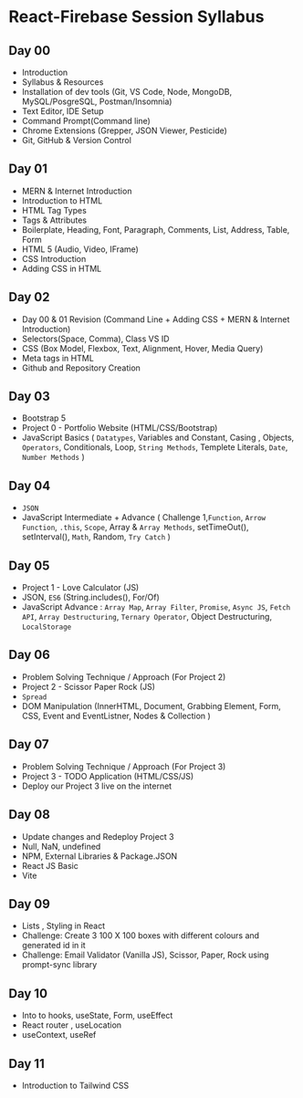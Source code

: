 # React-Firebase Session Syllabus

## Day 00

- Introduction
- Syllabus & Resources
- Installation of dev tools (Git, VS Code, Node, MongoDB, MySQL/PosgreSQL, Postman/Insomnia)
- Text Editor, IDE Setup
- Command Prompt(Command line)
- Chrome Extensions (Grepper, JSON Viewer, Pesticide)
- Git, GitHub & Version Control

## Day 01

- MERN & Internet Introduction
- Introduction to HTML
- HTML Tag Types
- Tags & Attributes
- Boilerplate, Heading, Font, Paragraph, Comments, List, Address, Table, Form
- HTML 5 (Audio, Video, IFrame)
- CSS Introduction
- Adding CSS in HTML

## Day 02

- Day 00 & 01 Revision (Command Line + Adding CSS + MERN & Internet Introduction)
- Selectors(Space, Comma), Class VS ID
- CSS (Box Model, Flexbox, Text, Alignment, Hover, Media Query)
- Meta tags in HTML
- Github and Repository Creation

## Day 03

- Bootstrap 5
- Project 0 - Portfolio Website (HTML/CSS/Bootstrap)
- JavaScript Basics ( `Datatypes`, Variables and Constant, Casing , Objects, `Operators`, Conditionals, Loop, `String Methods`, Templete Literals, `Date`, `Number Methods` )

## Day 04

- `JSON`
- JavaScript Intermediate + Advance ( Challenge 1,`Function`, `Arrow Function`, `.this`, `Scope`, Array & `Array Methods`, setTimeOut(), setInterval(), `Math`, Random, `Try Catch` )

## Day 05

- Project 1 - Love Calculator (JS)
- JSON, `ES6` (String.includes(), For/Of)
- JavaScript Advance : `Array Map`, `Array Filter`, `Promise`, `Async JS`, `Fetch API`, `Array Destructuring`, `Ternary Operator`, Object Destructuring, `LocalStorage`

## Day 06

- Problem Solving Technique / Approach (For Project 2)
- Project 2 - Scissor Paper Rock (JS)
- `Spread`
- DOM Manipulation (InnerHTML, Document, Grabbing Element, Form, CSS, Event and EventListner, Nodes & Collection )

## Day 07

- Problem Solving Technique / Approach (For Project 3)
- Project 3 - TODO Application (HTML/CSS/JS)
- Deploy our Project 3 live on the internet

## Day 08

- Update changes and Redeploy Project 3
- Null, NaN, undefined
- NPM, External Libraries & Package.JSON
- React JS Basic
- Vite

## Day 09

- Lists , Styling in React
- Challenge: Create 3 100 X 100 boxes with different colours and generated id in it
- Challenge: Email Validator (Vanilla JS), Scissor, Paper, Rock using prompt-sync library

## Day 10
- Into to hooks, useState, Form, useEffect
- React router , useLocation
- useContext, useRef

## Day 11
- Introduction to Tailwind CSS
